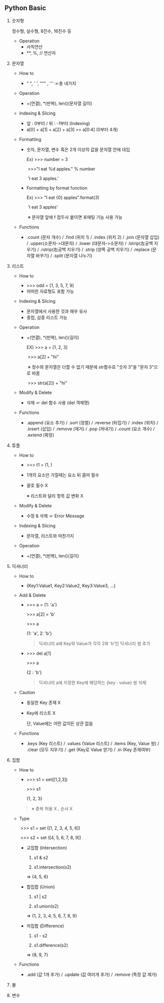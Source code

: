 ## Python Basic

1. 숫자형

   정수형, 실수형, 8진수, 16진수 등

   + Operation
     + 사칙연산
     + **, %, // 연산자

2. 문자열

   + How to

     + "  ", '  ', """ , '''  ☞총 네가지

   + Operation

     + +(연결), *(반복), len()(문자열 길이)

   + Indexing & Slicing

     + 앞 : 0부터 / 뒤 : -1부터 (Indexing)
     + a[0] + a[1] + a[2] + a[3] == a[0:4] (0부터 4개) 

   + Formatting

     + 숫자, 문자열, 변수 혹은 2개 이상의 값을 문자열 안에 대입

       Ex) >>> number = 3

       ​	  >>>"I eat %d apples." % number

       ​	  'I eat 3 apples.'

     + Formatting by format function

       Ex) >>> "I eat {0} apples".format(3)

       ​	  'I eat 3 apples'

       ​	※ 문자열 앞에 f 접두사 붙이면 포매팅 기능 사용 가능

   + Functions

     + .count (문자 개수) / .find (위치 1) / .index (위치 2) / .join (문자열 삽입) / .upper(소문자->대문자) / .lower (대문자->소문자) / .lstrip(左공백 지우기) / .rstrip(右공백 지우기) / .strip (양쪽 공백 지우기) / .replace (문자열 바꾸기) / .split (문자열 나누기)

3. 리스트

   + How to 

     + \>\>\> odd = [1, 3, 5, 7, 9]
     + 어떠한 자료형도 포함 가능

   + Indexing & Slicing 

     + 문자열에서 사용한 것과 매우 유사
     + 중첩, 삼중 리스트 가능

   + Operation

     + +(연결), *(반복), len()(길이)

       EX) \>>> a = [1, 2, 3]

       ​	   \>>> a[2] + "hi"

       ​	※ 정수와 문자열은 더할 수 없기 때문에 str함수로 "숫자 3"을 "문자 3"으로 바꿈

       ​	   \>>> str(a[2]) + "hi"

   + Modify & Delete

     + 삭제 ☞ del 함수 사용 (del 객체명)

   + Functions

     + .append (요소 추가) / .sort (정렬) / .reverse (뒤집기) / .index (위치) / .insert (삽입) / .remove (제거) / .pop (꺼내기) / .count (요소 개수) / .extend (확장)

4. 튜플

   + How to

     + \>>> t1 = (1, )

     + 1개의 요소만 가질때는 요소 뒤 콤마 필수

     + 괄호 필수 X

       ※ 리스트와 달리 항목 값 변화 X

   + Modify & Delete 

     + 수정 & 삭제 ☞ Error Message

   + Indexing & Slicing

     + 문자열, 리스트와 마찬가지

   + Operation

     + +(연결), *(반복), len()(길이)

5. 딕셔너리

   + How to

     + {Key1:Value1, Key2:Value2, Key3:Value3, ...}

   + Add & Delete

     + \>>> a = {1: 'a'}

       \>>> a[2] = 'b'

       \>>> a

       {1: 'a', 2: 'b'}

       > 딕셔너리 a에 Key와 Value가 각각 2와 'b'인 딕셔너리 쌍 추가

     + \>>> del a[1]

       \>>> a

       {2 : 'b'}

       > 딕셔너리 a에 지정한 Key에 해당하는 {key : value} 쌍 삭제

   + Caution

     + 동일한 Key 존재 X

     + Key에 리스트 X

       단, Value에는 어떤 값이든 상관 없음

   + Functions

     + .keys (Key 리스트) / .values (Value 리스트) / .items (Key, Value 쌍) / .clear (모두 지우기) / .get (Key로 Value 얻기) / .in (Key 존재여부)

6. 집합

   + How to

     + \>>> s1 = set([1,2,3])

       \>>> s1

       {1, 2, 3}

     > ※ 중복 허용 X , 순서 X

   + Type

     ​	\>>> s1 = set ([1, 2, 3, 4, 5, 6])

     ​	\>>> s2 = set ([4, 5, 6, 7, 8, 9])

     + 교집합 (Intersection)

       1) s1 & s2

       2) s1.intersection(s2)

       => {4, 5, 6}

     + 합집합 (Union)

       1) s1 | s2

       2) s1.union(s2)

       => {1, 2, 3, 4, 5, 6, 7, 8, 9}

     + 차집합 (Difference)

       1) s1 - s2

       2) s1.difference(s2)

       => {8, 9, 7}

   + Functions

     + .add (값 1개 추가) / .update (값 여러개 추가) / .remove (특정 값 제거)

7. 불

8. 변수

 